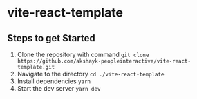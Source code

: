 # vite-react-template

## Steps to get Started

1. Clone the repository with command `git clone https://github.com/akshayk-peopleinteractive/vite-react-template.git`
2. Navigate to the directory `cd ./vite-react-template`
3. Install dependencies `yarn`
4. Start the dev server `yarn dev`